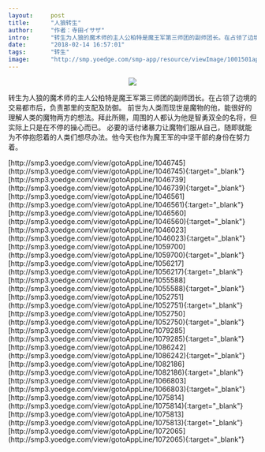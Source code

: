 ```yaml
---
layout:     post
title:      "人狼转生"
author:     "作者：寺田イサザ"
intro:      "转生为人狼的魔术师的主人公柏特是魔王军第三师团的副师团长。在占领了边境的交易都市后，负责那里的支配及防御。 前世为人类而现世是魔物的他，能很好的理解人类的魔物两方的想法。拜此所赐，周围的人都认为他是智勇双全的名将，但实际上只是在不停的操心而已。 必要的话付诸暴力让魔物们服从自己，随即就能为不停抱怨着的人类们想尽办法。他今天也作为魔王军的中坚干部的身份在努力着。"
date:       "2018-02-14 16:57:01"
tags:       "转生"
image:      "http://smp.yoedge.com/smp-app/resource/viewImage/1001501appline.png"
---
```

<div style="text-align: center">
<p><img src="http://smp.yoedge.com/smp-app/resource/viewImage/1001501appline.png"/></p>
</div>
<p class="post-meta">
<span>转生为人狼的魔术师的主人公柏特是魔王军第三师团的副师团长。在占领了边境的交易都市后，负责那里的支配及防御。 前世为人类而现世是魔物的他，能很好的理解人类的魔物两方的想法。拜此所赐，周围的人都认为他是智勇双全的名将，但实际上只是在不停的操心而已。 必要的话付诸暴力让魔物们服从自己，随即就能为不停抱怨着的人类们想尽办法。他今天也作为魔王军的中坚干部的身份在努力着。</span>
</p>
[http://smp3.yoedge.com/view/gotoAppLine/1046745](http://smp3.yoedge.com/view/gotoAppLine/1046745){:target="_blank"}
[http://smp3.yoedge.com/view/gotoAppLine/1046739](http://smp3.yoedge.com/view/gotoAppLine/1046739){:target="_blank"}
[http://smp3.yoedge.com/view/gotoAppLine/1046561](http://smp3.yoedge.com/view/gotoAppLine/1046561){:target="_blank"}
[http://smp3.yoedge.com/view/gotoAppLine/1046560](http://smp3.yoedge.com/view/gotoAppLine/1046560){:target="_blank"}
[http://smp3.yoedge.com/view/gotoAppLine/1046023](http://smp3.yoedge.com/view/gotoAppLine/1046023){:target="_blank"}
[http://smp3.yoedge.com/view/gotoAppLine/1059700](http://smp3.yoedge.com/view/gotoAppLine/1059700){:target="_blank"}
[http://smp3.yoedge.com/view/gotoAppLine/1056217](http://smp3.yoedge.com/view/gotoAppLine/1056217){:target="_blank"}
[http://smp3.yoedge.com/view/gotoAppLine/1055588](http://smp3.yoedge.com/view/gotoAppLine/1055588){:target="_blank"}
[http://smp3.yoedge.com/view/gotoAppLine/1052751](http://smp3.yoedge.com/view/gotoAppLine/1052751){:target="_blank"}
[http://smp3.yoedge.com/view/gotoAppLine/1052750](http://smp3.yoedge.com/view/gotoAppLine/1052750){:target="_blank"}
[http://smp3.yoedge.com/view/gotoAppLine/1079285](http://smp3.yoedge.com/view/gotoAppLine/1079285){:target="_blank"}
[http://smp3.yoedge.com/view/gotoAppLine/1086242](http://smp3.yoedge.com/view/gotoAppLine/1086242){:target="_blank"}
[http://smp3.yoedge.com/view/gotoAppLine/1082186](http://smp3.yoedge.com/view/gotoAppLine/1082186){:target="_blank"}
[http://smp3.yoedge.com/view/gotoAppLine/1066803](http://smp3.yoedge.com/view/gotoAppLine/1066803){:target="_blank"}
[http://smp3.yoedge.com/view/gotoAppLine/1075814](http://smp3.yoedge.com/view/gotoAppLine/1075814){:target="_blank"}
[http://smp3.yoedge.com/view/gotoAppLine/1075813](http://smp3.yoedge.com/view/gotoAppLine/1075813){:target="_blank"}
[http://smp3.yoedge.com/view/gotoAppLine/1072065](http://smp3.yoedge.com/view/gotoAppLine/1072065){:target="_blank"}



